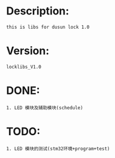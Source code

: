# Description:  
	this is libs for dusun lock 1.0  

# Version:  
	locklibs_V1.0

# DONE:  
	1. LED 模块及辅助模块(schedule)

# TODO:  
	1. LED 模块的测试(stm32环境+program+test)

